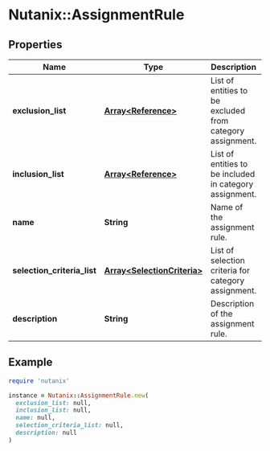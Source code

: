 # Nutanix::AssignmentRule

## Properties

| Name | Type | Description | Notes |
| ---- | ---- | ----------- | ----- |
| **exclusion_list** | [**Array&lt;Reference&gt;**](Reference.md) | List of entities to be excluded from category assignment. | [optional] |
| **inclusion_list** | [**Array&lt;Reference&gt;**](Reference.md) | List of entities to be included in category assignment. | [optional] |
| **name** | **String** | Name of the assignment rule. | [optional] |
| **selection_criteria_list** | [**Array&lt;SelectionCriteria&gt;**](SelectionCriteria.md) | List of selection criteria for category assignment. |  |
| **description** | **String** | Description of the assignment rule. | [optional] |

## Example

```ruby
require 'nutanix'

instance = Nutanix::AssignmentRule.new(
  exclusion_list: null,
  inclusion_list: null,
  name: null,
  selection_criteria_list: null,
  description: null
)
```

